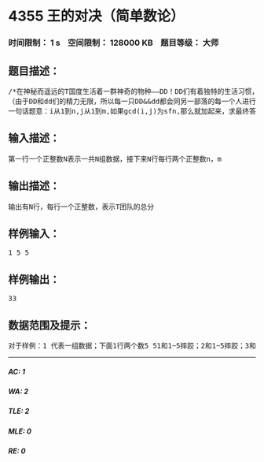 # 4355 王的对决（简单数论）   
### 时间限制： 1 s&nbsp;&nbsp;&nbsp;&nbsp;空间限制： 128000 KB&nbsp;&nbsp;&nbsp;&nbsp;题目等级： 大师  
## 题目描述：  

<pre>
/*在神秘而遥远的T国度生活着一群神奇的物种——DD！DD们有着独特的生活习惯，他们总是喜欢居住在tree上，而且只有上层住了DD下层才能再住。并且每层住的DD最多不超过2n2个。。。这一天，DD跳下来了！（也就是说刚才的条件一点用都没有~_~）*/他们遇到了一只自称为S的dd。但是本身性质为S的DD们不服，于是他们决定进行摔跤，摔跤获胜者成为王！  
（由于DD和dd们的精力无限，所以每一只DD&&dd都会同另一部落的每一个人进行一次摔跤）两阵营分别有n，m只DD和dd，并且每阵营按照1~n和1~m进行体力值分配（体力值同序号相同）进行比赛时，双方中体力值较大一方会减去另一方的体力值使之作为自己的新体力值，但由于DD和dd们实力雄厚，因此只有当双方的体力值相同时才会停止摔跤。如果此时双方的体力值是一个纯洁的数字，DD和dd会很高兴地退场，并且将这个数作为这场比赛的得分~~~，但如果只是一般的数字，他们会不开心地退场导致这场比赛没有得分。因为DD和dd作为T团队不可或缺的一员，所以获得的分数会加入T团队的总分（一场只有一个得分，不要以为你们是两个人，就可以得两遍分啊！！！）输出T团队最后获得的总分，数据有多组询问。注：纯洁的数字即最后的这个值没有次幂高于1的因子（SFN，无平方因子数）  
一句话题意：i从1到n,j从1到m,如果gcd(i,j)为sfn,那么就加起来，求最终答案……
</pre>
  
  
## 输入描述：  

<pre>
第一行一个正整数N表示一共N组数据，接下来N行每行两个正整数n，m
</pre>
  
  
## 输出描述：  

<pre>
输出有N行，每行一个正整数，表示T团队的总分
</pre>
  
  
## 样例输入：  

<pre>
1 5 5
</pre>
  
  
## 样例输出：  

<pre>
33
</pre>
  
  
## 数据范围及提示：  

<pre>
对于样例：1 代表一组数据；下面1行两个数5 51和1~5摔跤；2和1~5摔跤；3和1~5摔跤；4和1~5摔跤；5和1~5摔跤；1和任何人摔跤返回的得分总是1，因为1是最小的。2和1摔跤得1,2和2摔跤得2,2和3摔跤得1,2和4摔跤得2,2和5摔跤得1；3和1摔跤得1；3和2摔跤得1；3和3摔跤得3；3和4摔跤得1；3和5摔跤得1；4和1摔跤得1；4和2摔跤得2；4和3摔跤得1；4和4摔跤得4；5和4摔跤得1；5和1摔跤得1；5和2摔跤得1；5和3摔跤得1；5和4摔跤得1；5和5摔跤得5；最后把满足square free number的数加起来（4不是square free number）30%的数据：N<=10,n<=m<=100060%的数据： N<=300,n<=m<=600000100%的数据： N<=10000,n<=m<=1500000请尽可能水分~
</pre>
  
  
***  

##### AC: 1  
##### WA: 2  
##### TLE: 2  
##### MLE: 0  
##### RE: 0  
